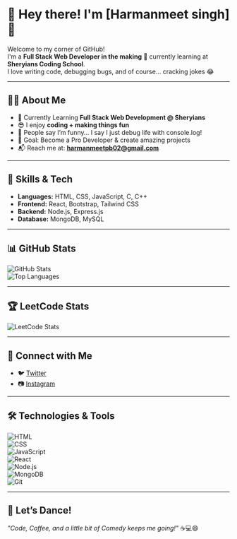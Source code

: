 # 🌟 Hey there! I'm [Harmanmeet singh] 🌟  

Welcome to my corner of GitHub!  
I'm a **Full Stack Web Developer in the making** 🚀 currently learning at **Sheryians Coding School**.  
I love writing code, debugging bugs, and of course... cracking jokes 😂  

---

## 👨‍💻 About Me  
- 🌱 Currently Learning **Full Stack Web Development @ Sheryians**  
- 😎 I enjoy **coding + making things fun**  
- 🤪 People say I’m funny… I say I just debug life with console.log!  
- 🎯 Goal: Become a Pro Developer & create amazing projects  
- 📬 Reach me at: **harmanmeetpb02@gmail.com**  

---

## 🚀 Skills & Tech  
- **Languages:** HTML, CSS, JavaScript, C, C++  
- **Frontend:** React, Bootstrap, Tailwind CSS  
- **Backend:** Node.js, Express.js  
- **Database:** MongoDB, MySQL  

---

## 📊 GitHub Stats  
![GitHub Stats](https://github-readme-stats.vercel.app/api?username=YourGitHubUsername&show_icons=true&theme=tokyonight)  
![Top Languages](https://github-readme-stats.vercel.app/api/top-langs/?username=YourGitHubUsername&layout=compact&theme=tokyonight)  

---

## 🏆 LeetCode Stats  
![LeetCode Stats](https://leetcard.jacoblin.cool/YourLeetCodeUsername?theme=dark&font=Roboto&ext=activity)  

---

## 🤝 Connect with Me  
- 🐦 [Twitter](https://twitter.com/coderxplorer1)  
- 📷 [Instagram](https://instagram.com/harman__23)  

---

## 🛠️ Technologies & Tools  
![HTML](https://img.shields.io/badge/-HTML5-orange?logo=html5&logoColor=white&style=for-the-badge)  
![CSS](https://img.shields.io/badge/-CSS3-blue?logo=css3&logoColor=white&style=for-the-badge)  
![JavaScript](https://img.shields.io/badge/-JavaScript-yellow?logo=javascript&logoColor=white&style=for-the-badge)  
![React](https://img.shields.io/badge/-React-blue?logo=react&logoColor=white&style=for-the-badge)  
![Node.js](https://img.shields.io/badge/-Node.js-green?logo=node.js&logoColor=white&style=for-the-badge)  
![MongoDB](https://img.shields.io/badge/-MongoDB-darkgreen?logo=mongodb&logoColor=white&style=for-the-badge)  
![Git](https://img.shields.io/badge/-Git-black?logo=git&logoColor=orange&style=for-the-badge)  

---

## 🎵 Let’s Dance!  
_"Code, Coffee, and a little bit of Comedy keeps me going!"_ ☕💻😄  
